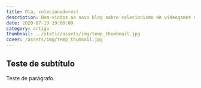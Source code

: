 ```yaml
---
title: Olá, colecionadores!
description: Bem-vindos ao novo blog sobre colecionismo de videogames no Brasil
date: 2020-07-19 19:00:00
category: artigo
thumbnail: ../static/assets/img/temp_thumbnail.jpg
cover: /assets/img/temp_thumnail.jpg
---
```

## Teste de subtítulo

Teste de parágrafo.